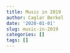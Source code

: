 ```yaml
---
title: Music in 2019
author: Caglar Berkel
date: '2020-01-01'
slug: music-in-2019
categories: []
tags: []
---
```

